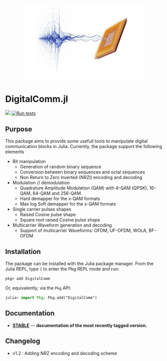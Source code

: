 <div align="center">
  <img src="docs/src/assets/logo.png" alt="Makie.jl" width="380">
</div>

# DigitalComm.jl

[![](https://img.shields.io/badge/docs-stable-blue.svg)](https://juliatelecom.github.io/DigitalComm.jl/dev/index.html)
[![Run tests](https://github.com/JuliaTelecom/DigitalComm.jl/actions/workflows/test.yml/badge.svg)](https://github.com/JuliaTelecom/DigitalComm.jl/actions/workflows/test.yml)

## Purpose

This package aims to provide some usefull tools to manipulate digital
communication blocks in Julia.
Currently, the package support the following elements

- Bit manipulation
  - Generation of random binary sequence
  - Conversion between binary sequences and octal sequences
  - Non Return to Zero Inverted (NRZI) encoding and decoding
- Modulation // demodulation
  - Quadrature Amplitude Modulation (QAM) with 4-QAM (QPSK), 16-QAM, 64-QAM and 256-QAM.
  - Hard demapper for the x-QAM formats
  - Max log Soft demapper for the x-QAM formats
- Single carrier pulses shapes
  - Raised Cosine pulse shape
  - Square root raised Cosine pulse shape
- Multicarrier Waveform generation and decoding
  - Support of multicarrier Waveforms: OFDM, UF-OFDM, WOLA, BF-OFDM

## Installation

The package can be installed with the Julia package manager.
From the Julia REPL, type `]` to enter the Pkg REPL mode and run:

```pkg
pkg> add DigitalComm
```

Or, equivalently, via the `Pkg` API:

```julia
julia> import Pkg; Pkg.add("DigitalComm")
```

## Documentation

- [**STABLE**](https://juliatelecom.github.io/DigitalComm.jl/dev/index.html) &mdash; **documentation of the most recently tagged version.**



## Changelog 


- v1.2 : Adding NRZ encoding and decoding scheme  
